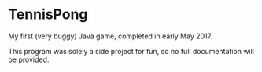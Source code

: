 # TennisPong
My first (very buggy) Java game, completed in early May 2017.

This program was solely a side project for fun, so no full documentation will be provided.
